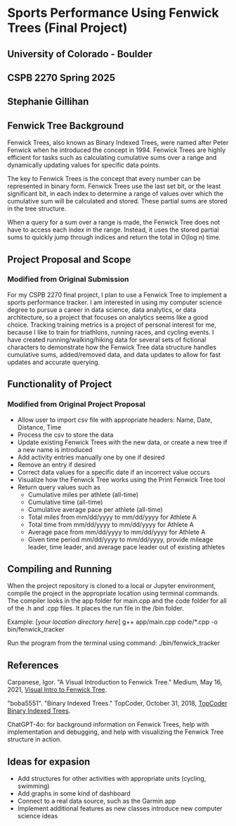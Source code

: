 # Sports Performance Using Fenwick Trees (Final Project)
## University of Colorado - Boulder
## CSPB 2270 Spring 2025
## Stephanie Gillihan

## Fenwick Tree Background 

Fenwick Trees, also known as Binary Indexed Trees, were named after Peter Fenwick when he introduced the concept in 1994. Fenwick Trees are highly efficient for tasks such as calculating cumulative sums over a range and dynamically updating values for specific data points. 

The key to Fenwick Trees is the concept that every number can be represented in binary form. Fenwick Trees use the last set bit, or the least significant bit, in each index to determine a range of values over which the cumulative sum will be calculated and stored. These partial sums are stored in the tree structure. 

When a query for a sum over a range is made, the Fenwick Tree does not have to access each index in the range. Instead, it uses the stored partial sums to quickly jump through indices and return the total in O(log n) time.

## Project Proposal and Scope
### Modified from Original Submission

For my CSPB 2270 final project, I plan to use a Fenwick Tree to implement a sports performance tracker. I am interested in using my computer science degree to pursue a career in data science, data analytics, or data architecture, so a project that focuses on analytics seems like a good choice. Tracking training metrics is a project of personal interest for me, because I like to train for triathlons, running races, and cycling events. I have created running/walking/hiking data for several sets of fictional characters to demonstrate how the Fenwick Tree data structure handles cumulative sums, added/removed data, and data updates to allow for fast updates and accurate querying. 

## Functionality of Project
### Modified from Original Project Proposal

* Allow user to import csv file with appropriate headers: Name, Date, Distance, Time
* Process the csv to store the data
* Update existing Fenwick Trees with the new data, or create a new tree if a new name is introduced
* Add activity entries manually one by one if desired
* Remove an entry if desired
* Correct data values for a specific date if an incorrect value occurs
* Visualize how the Fenwick Tree works using the Print Fenwick Tree tool
* Return query values such as
  * Cumulative miles per athlete (all-time)
  *	Cumulative time (all-time)
  * Cumulative average pace per athlete (all-time)
  *	Total miles from mm/dd/yyyy to mm/dd/yyyy for Athlete A
  *	Total time from mm/dd/yyyy to mm/dd/yyyy for Athlete A
  *	Average pace from mm/dd/yyyy to mm/dd/yyyy for Athlete A
  *	Given time period mm/dd/yyyy to mm/dd/yyyy, provide mileage leader, time leader, and average pace leader out of existing athletes

## Compiling and Running

When the project repository is cloned to a local or Jupyter environment, compile the project in the appropriate location using terminal commands. The compiler looks in the app folder for main.cpp and the code folder for all of the .h and .cpp files. It places the run file in the /bin folder. 

Example: [*your location directory here*] g++ app/main.cpp code/*.cpp -o bin/fenwick_tracker

Run the program from the terminal using command: ./bin/fenwick_tracker

## References

Carpanese, Igor. "A Visual Introduction to Fenwick Tree." Medium, May 16, 2021, [Visual Intro to Fenwick Tree](medium.com/carpanese/a-visual-introduction-to-fenwick-tree-89b82cac5b3c).

"boba5551". "Binary Indexed Trees." TopCoder, October 31, 2018, [TopCoder Binary Indexed Trees](topcoder.com/thrive/articles/Binary%20Indexed%20Trees).

ChatGPT-4o: for background information on Fenwick Trees, help with implementation and debugging, and help with visualizing the Fenwick Tree structure in action.

## Ideas for expasion
* Add structures for other activities with appropriate units (cycling, swimming)
* Add graphs in some kind of dashboard
* Connect to a real data source, such as the Garmin app
* Implement additional features as new classes introduce new computer science ideas






